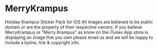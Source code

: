 # MerryKrampus
Holiday Krampus Sticker Pack for iOS
All images are believed to be public domain or are the property of their respective owners. If you believe MerryKrampus or "Merry Krampus"
as know on the iTunes App store
is displaying an image that you own please email us and we will be happy to include a byline, link & copyright info. 
